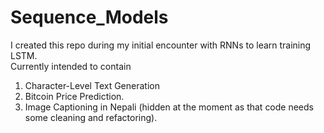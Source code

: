 # Sequence_Models
I created this repo during my initial encounter with RNNs to learn training LSTM.<br>
Currently intended to contain
1. Character-Level Text Generation
2. Bitcoin Price Prediction.
3. Image Captioning in Nepali (hidden at the moment as that code needs some cleaning and refactoring).




